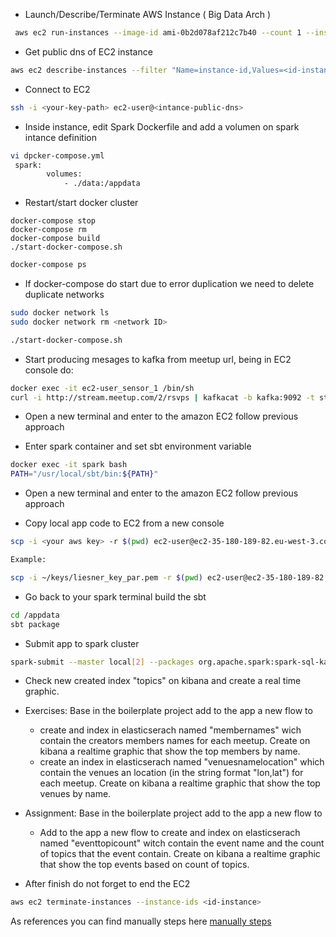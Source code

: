 
- Launch/Describe/Terminate AWS Instance ( Big Data Arch )

```bash
 aws ec2 run-instances --image-id ami-0b2d078af212c7b40 --count 1 --instance-type m5.xlarge --key-name <your_key_name> --security-group-ids sg-0e8cb59d207ca3ed3 --subnet-id subnet-0ba219ffbd8c264d2 --associate-public-ip-address
```

- Get public dns of EC2 instance

```bash
aws ec2 describe-instances --filter "Name=instance-id,Values=<id-instance>"
```

- Connect to EC2

```bash
ssh -i <your-key-path> ec2-user@<intance-public-dns>
``` 

- Inside instance, edit Spark Dockerfile and add a volumen on spark intance definition 
```bash
vi dpcker-compose.yml
 spark:
        volumes:
            - ./data:/appdata
```

- Restart/start docker cluster

```
docker-compose stop
docker-compose rm
docker-compose build
./start-docker-compose.sh
```

```bash
docker-compose ps
```

- If docker-compose do start due to error duplication we need to delete duplicate networks

```bash
sudo docker network ls
sudo docker network rm <network ID>

./start-docker-compose.sh
```


- Start producing mesages to kafka from meetup url, being in EC2 console do:

```bash
docker exec -it ec2-user_sensor_1 /bin/sh
curl -i http://stream.meetup.com/2/rsvps | kafkacat -b kafka:9092 -t stream
```

- Open a new terminal and enter to the amazon EC2 follow previous approach

- Enter spark container and set sbt environment variable

```bash
docker exec -it spark bash
PATH="/usr/local/sbt/bin:${PATH}"
```

- Open a new terminal and enter to the amazon EC2 follow previous approach

- Copy local app code to EC2 from a new console

```bash
scp -i <your aws key> -r $(pwd) ec2-user@ec2-35-180-189-82.eu-west-3.compute.amazonaws.com:~/data

Example:

scp -i ~/keys/liesner_key_par.pem -r $(pwd) ec2-user@ec2-35-180-189-82.eu-west-3.compute.amazonaws.com:~/data
``` 

- Go back to your spark terminal build the sbt

```bash
cd /appdata
sbt package
```  

- Submit app to spark cluster
```bash
spark-submit --master local[2] --packages org.apache.spark:spark-sql-kafka-0-10_2.11:2.4.0,org.apache.kafka:kafka-clients:2.2.0,org.apache.spark:spark-tags_2.11:2.4.0,org.apache.spark:spark-sql_2.11:2.4.0,org.elasticsearch:elasticsearch-spark-20_2.11:7.1.1 --class Main target/scala-2.11/bts-rtda-lab-8_2.11-0.1.1.jar kafka elasticsearch meetup-topics 
```

- Check new created index "topics" on kibana and create a real time graphic.

- Exercises: Base in the boilerplate project add to the app a new flow to
    -  create and index in elasticserach named "membernames" wich contain the creators members names for each meetup. Create on kibana a realtime graphic that show the top members by name.
    -  create an index in elasticserach named "venuesnamelocation" which contain the venues an location (in the string format "lon,lat") for each meetup. Create on kibana a realtime graphic that show the top venues by name. 

- Assignment: Base in the boilerplate project add to the app a new flow to   
    - Add to the app a new flow to create and index on elasticserach named "eventtopicount" witch contain the event name and the count of topics that the event contain. Create on kibana a realtime graphic that show the top events based on count of topics. 

- After finish do not forget to end the EC2

```bash
aws ec2 terminate-instances --instance-ids <id-instance>
```


As references you can find manually steps here [manually steps](docs/manually.md)

